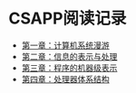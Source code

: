 # CSAPP阅读记录

- [第一章：计算机系统漫游](./01Overview)
- [第二章：信息的表示与处理](./02Information)
- [第三章：程序的机器级表示](./03X86MachineCode)
- [第四章：处理器体系结构](./04CPUArchitecture)